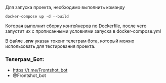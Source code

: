 Для запуска проекта, необходимо выполнить команду

`docker-compose up -d --build`

 Которая выполнит сборку контейнеров по Dockerfile, после чего запустит их с прописанными условиями запуска в docker-compose.yml
 
В файле **.env** указан токент телеграм бота, который можно использовать для тестирования проекта.


### Телеграм_Бот:
- https://t.me/Frontshot_bot
- @Frontshot_bot